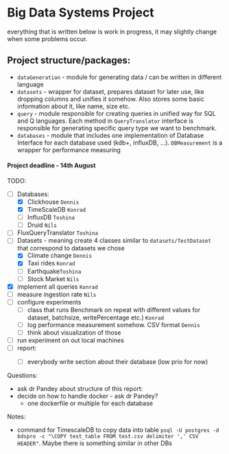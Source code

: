 # Big Data Systems Project

everything that is written below is work in progress, it may slightly change when some problems occur.
## Project structure/packages:
- `dataGeneration` - module for generating data / can be written in different language
- `datasets` - wrapper for dataset, prepares dataset for later use, like dropping columns and unifies it somehow. Also stores some basic information about it, like name, size etc.
- `query` - module responsible for creating queries in unified way for SQL and Q languages. Each method in `QueryTranslator` interface is responsible for generating specific query type we want to benchmark.
- `databases` - module that includes one implementation of Database Interface for each database used (kdb+, influxDB, ...). `DBMeasurement` is a wrapper for performance measuring


#### Project deadline - 14th August

TODO:
- [ ] Databases:
  - [x] Clickhouse `Dennis`
  - [x] TimeScaleDB `Konrad`
  - [ ] InfluxDB `Toshina`
  - [ ] Druid `Nils`
- [ ] FluxQueryTranslator `Toshina`
- [ ] Datasets - meaning create 4 classes similar to `datasets/TestDataset` that correspond to datasets we chose 
  - [x] Climate change `Dennis`
  - [x] Taxi rides `Konrad`
  - [ ] Earthquake`Toshina`
  - [ ] Stock Market `Nils`
- [x] implement all queries `Konrad`
- [ ] measure ingestion rate `Nils`
- [ ] configure experiments
  - [ ] class that runs Benchmark on repeat with different values for dataset, batchsize, writePercentage etc.) `Konrad`
  - [ ] log performance measurement somehow. CSV format `Dennis`
  - [ ] think about visualization of those

- [ ] run experiment on out local machines
- [ ] report:
  - [ ] everybody write section about their database (low prio for now)


Questions:
- ask dr Pandey about structure of this report:
- decide on how to handle docker - ask dr Pandey?
  - one dockerfile or multiple for each database


Notes:
- command for TimescaleDB to copy data into table `psql -U postgres -d bdspro -c "\COPY test_table FROM test.csv delimiter ',' CSV HEADER"`. Maybe there is something similar in other DBs